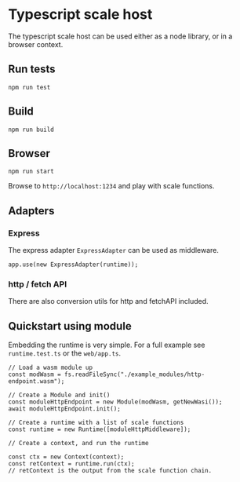 # Typescript scale host

The typescript scale host can be used either as a node library, or in a browser context.

## Run tests

`npm run test`

## Build

`npm run build`

## Browser

`npm run start`

Browse to `http://localhost:1234` and play with scale functions.

## Adapters

### Express
The express adapter `ExpressAdapter` can be used as middleware.

    app.use(new ExpressAdapter(runtime));

### http / fetch API
There are also conversion utils for http and fetchAPI included.

## Quickstart using module

Embedding the runtime is very simple. For a full example see `runtime.test.ts` or the `web/app.ts`.

    // Load a wasm module up
    const modWasm = fs.readFileSync("./example_modules/http-endpoint.wasm");

    // Create a Module and init()
    const moduleHttpEndpoint = new Module(modWasm, getNewWasi());
    await moduleHttpEndpoint.init();

    // Create a runtime with a list of scale functions
    const runtime = new Runtime([moduleHttpMiddleware]);

    // Create a context, and run the runtime

    const ctx = new Context(context);
    const retContext = runtime.run(ctx);
    // retContext is the output from the scale function chain.
